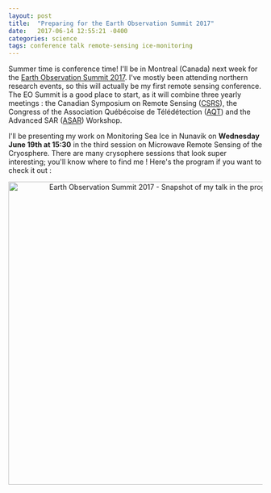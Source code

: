 ```yaml
---
layout: post
title:  "Preparing for the Earth Observation Summit 2017"
date:   2017-06-14 12:55:21 -0400
categories: science
tags: conference talk remote-sensing ice-monitoring
---
```

Summer time is conference time! I'll be in Montreal (Canada) next week for the [Earth Observation Summit 2017][EOSummit17-page]. I've mostly been attending northern research events, so this will actually be my first remote sensing conference. The EO Summit is a good place to start, as it will combine three yearly meetings : the Canadian Symposium on Remote Sensing ([CSRS][CSRS]), the Congress of the Association Québécoise de Télédétection ([AQT][AQT]) and the Advanced SAR ([ASAR][ASAR]) Workshop.

I'll be presenting my work on Monitoring Sea Ice in Nunavik on **Wednesday June 19th at 15:30** in the third session on Microwave Remote Sensing of the Cryosphere. There are many crysophere sessions that look super interesting; you'll know where to find me ! Here's the program if you want to check it out :

<center>
<a href="https://crss-sct.ca/wp-content/uploads/2017/06/SommetOT2017-EOSummit2017-Programme-final-Final-Program-Web.pdf">
<img border="0" alt="Earth Observation Summit 2017 - Snapshot of my talk in the program" title="Snaphshot of my talk in the program" src="{{site.url}}/img/EOSummit17-snap-my-talk-in-context.png" width="600">
</a>
</center>


[EOSummit17-page]:https://crss-sct.ca/earth-observation-EOSummit17-2017/
[CSRS]:https://crss-sct.ca
[AQT]:http://laqt.org
[ASAR]:http://www.asc-csa.gc.ca/eng/events/2017/EOSummit17.asp
[EOSummit17-program]:https://crss-sct.ca/wp-content/uploads/2017/06/SommetOT2017-EOSummit2017-Programme-final-Final-Program-Web.pdf
